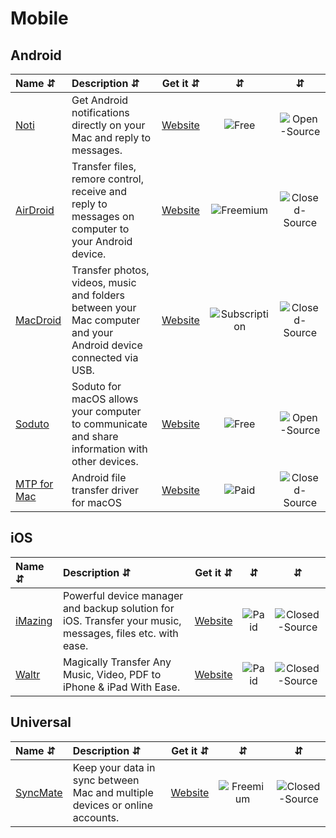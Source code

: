 # Mobile

## Android
| Name ⇵ | Description ⇵ | Get it ⇵ | ⇵ | ⇵ |
|:-------|:--------------|:--------:|:-:|:-:|
|[Noti](https://noti.center/)| Get Android notifications directly on your Mac and reply to messages.|[Website](https://noti.center/)|![Free](symbols/free.svg "Free")|![Open-Source](symbols/open.svg "Open-Source")|
|[AirDroid](https://www.airdroid.com/)| Transfer files, remore control, receive and reply to messages on computer to your Android device.|[Website](https://www.airdroid.com/)|![Freemium](symbols/freemium.svg "Freemium")|![Closed-Source](symbols/closed.svg "Closed-Source")|
|[MacDroid](https://www.macdroid.app/)| Transfer photos, videos, music and folders between your Mac computer and your Android device connected via USB.|[Website](https://www.macdroid.app/)|![Subscription](symbols/subscription.svg "Subscription")|![Closed-Source](symbols/closed.svg "Closed-Source")|
|[Soduto](https://soduto.com/)|Soduto for macOS allows your computer to communicate and share information with other devices.|[Website](https://soduto.com/)|![Free](symbols/free.svg "Free")|![Open-Source](symbols/open.svg "Open-Source")|
|[MTP for Mac](https://www.hyperintegrate.com/products/mtp-for-mac)| Android file transfer driver for macOS|[Website](https://www.hyperintegrate.com/products/mtp-for-mac)|![Paid](symbols/paid.svg "Paid")|![Closed-Source](symbols/closed.svg "Closed-Source")|

## iOS
| Name ⇵ | Description ⇵ | Get it ⇵ | ⇵ | ⇵ |
|:-------|:--------------|:--------:|:-:|:-:|
|[iMazing](https://imazing.com/)| Powerful device manager and backup solution for iOS. Transfer your music, messages, files etc. with ease.|[Website](https://imazing.com/)|![Paid](symbols/paid.svg "Paid")|![Closed-Source](symbols/closed.svg "Closed-Source")|
|[Waltr](https://softorino.com/waltr/)| Magically Transfer Any Music, Video, PDF to iPhone & iPad With Ease.|[Website](https://softorino.com/waltr/)|![Paid](symbols/paid.svg "Paid")|![Closed-Source](symbols/closed.svg "Closed-Source")|

## Universal
| Name ⇵ | Description ⇵ | Get it ⇵ | ⇵ | ⇵ |
|:-------|:--------------|:--------:|:-:|:-:|
|[SyncMate](https://www.sync-mac.com/)| Keep your data in sync between Mac and multiple devices or online accounts.|[Website](https://www.sync-mac.com/)|![Freemium](symbols/freemium.svg "Freemium")|![Closed-Source](symbols/closed.svg "Closed-Source")|

